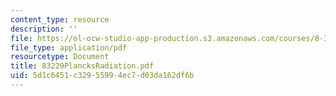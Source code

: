 ```yaml
---
content_type: resource
description: ''
file: https://ol-ocw-studio-app-production.s3.amazonaws.com/courses/8-322-quantum-theory-ii-spring-2003/5d1c6451c32955994ec7d03da162df6b_83229PlancksRadiation.pdf
file_type: application/pdf
resourcetype: Document
title: 83229PlancksRadiation.pdf
uid: 5d1c6451-c329-5599-4ec7-d03da162df6b
---
```

